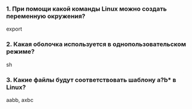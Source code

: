 ### 1. При помощи какой команды Linux можно создать переменную окружения?
export
### 2. Какая оболочка используется в однопользовательском режиме?
sh
### 3. Какие файлы будут соответствовать шаблону a?b* в Linux?
aabb, axbc
